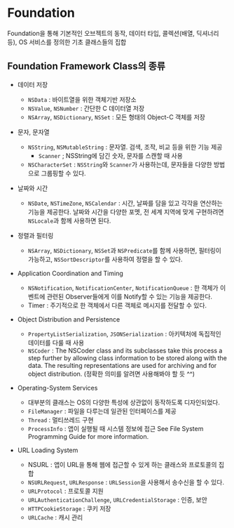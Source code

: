 # Foundation
Foundation을 통해 기본적인 오브젝트의 동작, 데이터 타입, 콜렉션(배열, 딕셔너리 등), OS 서비스를 정의한 기초 클래스들의 집합

## Foundation Framework Class의 종류

* 데이터 저장
  -  ```NSData``` : 바이트열을 위한 객체기반 저장소
  -  ```NSValue```, ```NSNumber``` : 간단한 C 데이터열 저장 
  -  ```NSArray```, ```NSDictionary```, ```NSSet``` : 모든 형태의 Object-C 객체를 저장

* 문자, 문자열
  -  `NSString`, `NSMutableString` : 문자열. 검색, 조작, 비교 등을 위한 기능 제공
     - `Scanner` ; NSString에 담긴 숫자, 문자를 스캔할 때 사용
  - `NSCharacterSet` : `NSString`와 `Scanner`가 사용하는데, 문자들을 다양한 방법으로 그룹핑할 수 있다.

* 날짜와 시간
  - `NSDate`, `NSTimeZone`, `NSCalendar` : 시간, 날짜를 담을 있고 각각을 연산하는 기능을 제공한다. 날짜와 시간을 다양한 포멧, 전 세계 지역에 맞게 구현하려면 `NSLocale`과 함께 사용하면 된다.

* 정렬과 필터링
  - `NSArray`, `NSDictionary`, `NSSet`과  `NSPredicate`를 함께 사용하면, 필터링이 가능하고, `NSSortDescriptor`를 사용하여 정렬을 할 수 있다.

* Application Coordination and Timing
  - `NSNotification`, `NotificationCenter`, `NotificationQueue` : 한 객체가 이벤트에 관련된 Observer들에게 이를 Notify할 수 있는 기능을 제공한다. 
  - Timer : 주기적으로 한 객체에서 다른 객체로 메시지를 전달할 수 있다.


* Object Distribution and Persistence
  - `PropertyListSerialization`, `JSONSerialization` : 아키텍처에 독집적인 데이터를 다룰 때 사용
  - `NSCoder` : The NSCoder class and its subclasses take this process a step further by allowing class information to be stored along with the data. The resulting representations are used for archiving and for object distribution.
    (정확한 의미를 알려면 사용해봐야 할 듯 ^^)

* Operating-System Services
  - 대부분의 클래스는 OS의 다양한 특성에 상관없이 동작하도록 디자인되었다.
  - `FileManager` : 파일을 다루는데 일관된 인터페이스를 제공
  - `Thread` : 멀티쓰레드 구현
  - `ProcessInfo` : 앱이 실행될 때 시스템 정보에 접근
See File System Programming Guide for more information.

* URL Loading System
  - NSURL : 앱이 URL을 통해 웹에 접근할 수 있게 하는 클래스와 프로토콜의 집합
  - `NSURLRequest`, `URLResponse` : `URLSession`을 사용해서 송수신을 할 수 있다.
  - `URLProtocol` : 프로토콜 지원
  - `URLAuthenticationChallenge`, `URLCredentialStorage` : 인증, 보안
  - `HTTPCookieStorage` : 쿠키 저장
  - `URLCache` : 캐시 관리

  